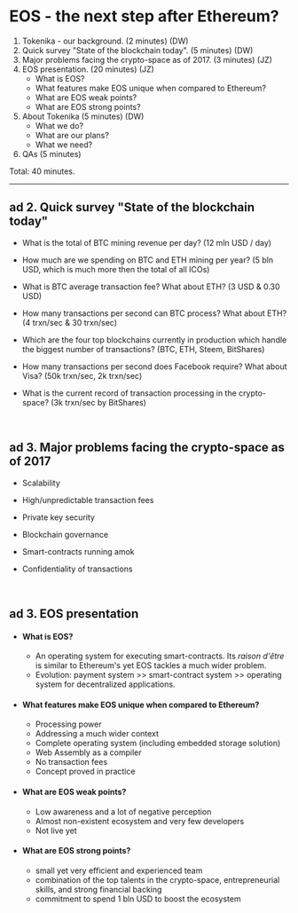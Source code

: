 # EOS - the next step after Ethereum?

1. Tokenika - our background. (2 minutes) (DW)
2. Quick survey "State of the blockchain today". (5 minutes) (DW)
3. Major problems facing the crypto-space as of 2017. (3 minutes) (JZ)
4. EOS presentation. (20 minutes) (JZ)
   - What is EOS?
   - What features make EOS unique when compared to Ethereum?
   - What are EOS weak points?
   - What are EOS strong points?
5. About Tokenika (5 minutes) (DW)
   * What we do?
   * What are our plans?
   * What we need?
6. QAs (5 minutes)

Total: 40 minutes.



---



## ad 2. Quick survey "State of the blockchain today"

- What is the total of BTC mining revenue per day? (12 mln USD / day)

- How much are we spending on BTC and ETH mining per year? (5 bln USD, which is much more then the total of all ICOs)

- What is BTC average transaction fee? What about ETH? (3 USD & 0.30 USD)

- How many transactions per second can BTC process? What about ETH? (4 trxn/sec & 30 trxn/sec)

- Which are the four top blockchains currently in production which handle the biggest number of transactions? (BTC, ETH, Steem, BitShares)

- How many transactions per second does Facebook require? What about Visa? (50k trxn/sec, 2k trxn/sec)

- What is the current record of transaction processing in the crypto-space? (3k trxn/sec by BitShares)

  ​



## ad 3. Major problems facing the crypto-space as of 2017

- Scalability

- High/unpredictable transaction fees

- Private key security

- Blockchain governance

- Smart-contracts running amok

- Confidentiality of transactions

  ​

## ad 3. EOS presentation

* #### What is EOS? 

  * An operating system for executing smart-contracts. Its *raison d'être* is similar to Ethereum's yet EOS tackles a much wider problem.
  * Evolution: payment system >> smart-contract system >> operating system for decentralized applications.

* #### What features make EOS unique when compared to Ethereum?

  * Processing power
  * Addressing a much wider context
  * Complete operating system (including embedded storage solution)
  * Web Assembly as a compiler
  * No transaction fees
  * Concept proved in practice

* #### What are EOS weak points?

  * Low awareness and a lot of negative perception
  * Almost non-existent ecosystem and very few developers
  * Not live yet

* #### What are EOS strong points?
  * small yet very efficient and experienced team
  * combination of the top talents in the crypto-space, entrepreneurial skills, and strong financial backing
  * commitment to spend 1 bln USD to boost the ecosystem
